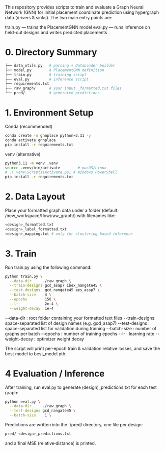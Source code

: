 This repository provides scripts to train and evaluate a Graph Neural Network (GNN) for initial placement coordinate prediction using hypergraph data (drivers & sinks). The two main entry points are:

train.py — trains the PlacementGNN model
eval.py — runs inference on held-out designs and writes predicted placements

# 0. Directory Summary 
```bash
├── data_utils.py   # parsing + DataLoader builder
├── model.py        # PlacementGNN definition
├── train.py        # training script
├── eval.py         # inference script
├── requirements.txt
├── raw_graph/      # your input _formatted.txt files
└── pred/           # generated predictions
```
# 1. Environment Setup
Conda (recommended)
```bash
conda create -n gnnplace python=3.11 -y
conda activate gnnplace
pip install -r requirements.txt
```
venv (alternative)
```bash
python3.11 -m venv .venv
source .venv/bin/activate        # macOS/Linux
# .\.venv\Scripts\Activate.ps1 # Windows PowerShell
pip install -r requirements.txt
```
# 2. Data Layout
Place your formatted graph data under a folder (default: /new_workspace/flow/raw_graph/) with filenames like:
```bash
<design>_formatted.txt
<design>_label_formatted.txt
<design>_mapping.txt # only for clustering-based inference
```

# 3. Train
Run train.py using the following command:
```bash
python train.py \
  --data-dir     ./raw_graph \
  --train-designs gcd_asap7 ibex_nangate45 \
  --test-designs  gcd_nangate45 aes_asap7 \
  --batch-size    4 \
  --epochs        150 \
  --lr            2e-4 \
  --weight-decay  1e-4
```
--data-dir      : root folder containing your formatted text files
--train-designs: space-separated list of design names (e.g. gcd_asap7)
--test-designs : space-separated list for validation during training
--batch-size    : number of graphs per batch
--epochs        : number of training epochs
--lr            : learning rate
--weight-decay  : optimizer weight decay

The script will print per-epoch train & validation relative losses, and save the best model to best_model.pth.

# 4 Evaluation / Inference
After training, run eval.py to generate (design)_predictions.txt for each test graph:
```bash
python eval.py \
  --data-dir     ./raw_graph \
  --test-designs gcd_nangate45 \
  --batch-size    1 \
```

Predictions are written into the ./pred/ directory, one file per design:
```bash
pred/ <design>_predictions.txt
```
and a final MSE (relative‐distance) is printed.
